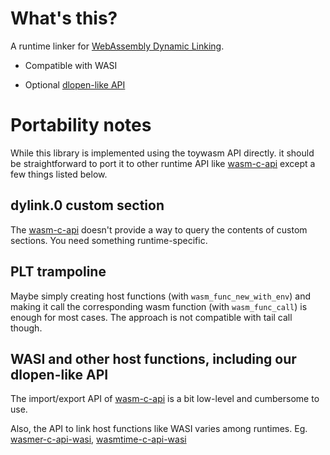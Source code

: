 # What's this?

A runtime linker for [WebAssembly Dynamic Linking].

* Compatible with WASI

* Optional [dlopen-like API](../examples/libdl)

# Portability notes

While this library is implemented using the toywasm API directly.
it should be straightforward to port it to other runtime API like
[wasm-c-api] except a few things listed below.

## dylink.0 custom section

The [wasm-c-api] doesn't provide a way to query the contents of custom
sections. You need something runtime-specific.

## PLT trampoline

Maybe simply creating host functions (with `wasm_func_new_with_env`)
and making it call the corresponding wasm function (with `wasm_func_call`)
is enough for most cases. The approach is not compatible with tail call
though.

## WASI and other host functions, including our dlopen-like API

The import/export API of [wasm-c-api] is a bit low-level and cumbersome
to use.

Also, the API to link host functions like WASI varies among
runtimes.
Eg. [wasmer-c-api-wasi], [wasmtime-c-api-wasi]

[WebAssembly Dynamic Linking]: https://github.com/WebAssembly/tool-conventions/blob/main/DynamicLinking.md

[wasm-c-api]: https://github.com/WebAssembly/wasm-c-api

[wasmer-c-api-wasi]: https://docs.rs/wasmer-c-api/4.1.0/wasmer/wasm_c_api/wasi/index.html

[wasmtime-c-api-wasi]: https://docs.wasmtime.dev/examples-c-wasi.html

